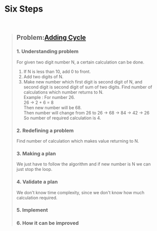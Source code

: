 # Six Steps
<br />

> ## Problem:[Adding Cycle](https://www.acmicpc.net/problem/1110)
>
> ### 1. Understanding problem
> For given two digit number N, a certain calculation can be done.  
> 1) If N is less than 10, add 0 to front.  
> 2) Add two digits of N.  
> 3) Make new number which first digit is second digit of N, and second digit is second digit of sum of two digits.
> Find number of calculations which number returns to N.  
> Example : For number 26.  
> 26 -> 2 + 6 = 8  
> Then new number will be 68.  
> Then number will change from 26 to 26 -> 68 -> 84 -> 42 -> 26  
> So number of required calculation is 4.
> ### 2. Redefining a problem
> Find number of calculation which makes value returning to N.
> ### 3. Making a plan
> We just have to follow the algorithm and if new number is N we can just stop the loop.
> ### 4. Validate a plan
> We don't know time complexity, since we don't know how much calculation required.
> ### 5. Implement
>
> ### 6. How it can be improved
>
>
>

